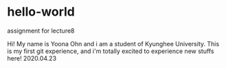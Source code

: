 # hello-world
assignment for lecture8

Hi! My name is Yoona Ohn and i am a student of Kyunghee University.
This is my first git experience, and i'm totally excited to experience new stuffs here!
2020.04.23
